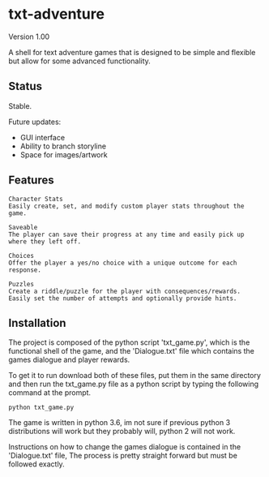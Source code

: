 # txt-adventure

Version 1.00  

A shell for text adventure games that is designed to be simple and flexible  
but allow for some advanced functionality.

## Status

Stable.

Future updates:  

- GUI interface
- Ability to branch storyline
- Space for images/artwork

## Features

    Character Stats
    Easily create, set, and modify custom player stats throughout the game.

    Saveable
    The player can save their progress at any time and easily pick up
    where they left off.

    Choices
    Offer the player a yes/no choice with a unique outcome for each response.

    Puzzles
    Create a riddle/puzzle for the player with consequences/rewards.
    Easily set the number of attempts and optionally provide hints.

## Installation

The project is composed of the python script 'txt_game.py', which is the functional shell of the game, and the 'Dialogue.txt' file which contains the games dialogue and player rewards.

To get it to run download both of these files, put them in the same directory and then run the txt_game.py file as a python script by typing the following command at the prompt.

    python txt_game.py

The game is written in python 3.6, im not sure if previous python 3 distributions will work but they probably will, python 2 will not work.

Instructions on how to change the games dialogue is contained in the 'Dialogue.txt' file, The process is pretty straight forward but must be followed exactly.